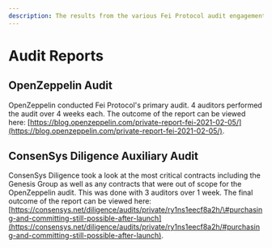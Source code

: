 ```yaml
---
description: The results from the various Fei Protocol audit engagements
---
```


# Audit Reports

## OpenZeppelin Audit

OpenZeppelin conducted Fei Protocol's primary audit. 4 auditors performed the audit over 4 weeks each. The outcome of the report can be viewed here: [https://blog.openzeppelin.com/private-report-fei-2021-02-05/](https://blog.openzeppelin.com/private-report-fei-2021-02-05/).

## ConsenSys Diligence Auxiliary Audit

ConsenSys Diligence took a look at the most critical contracts including the Genesis Group as well as any contracts that were out of scope for the OpenZeppelin audit. This was done with 3 auditors over 1 week. The final outcome of the report can be viewed here: [https://consensys.net/diligence/audits/private/ry1ns1eecf8a2h/\#purchasing-and-committing-still-possible-after-launch](https://consensys.net/diligence/audits/private/ry1ns1eecf8a2h/#purchasing-and-committing-still-possible-after-launch).

